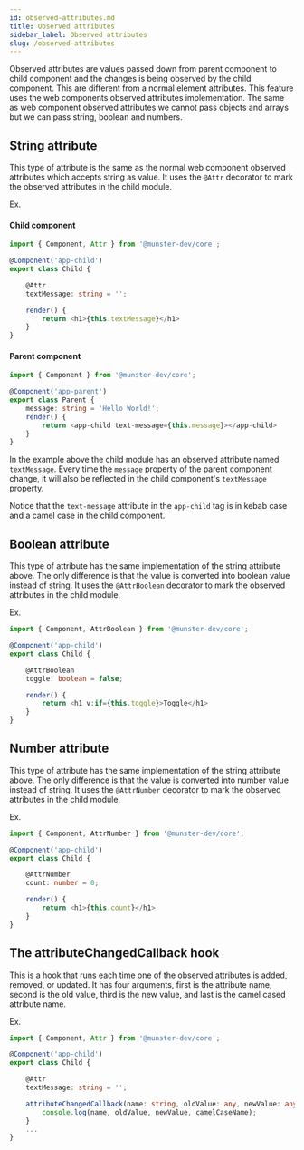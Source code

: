 ```yaml
---
id: observed-attributes.md
title: Observed attributes
sidebar_label: Observed attributes
slug: /observed-attributes
---
```


Observed attributes are values passed down from parent component to child component and the changes is being observed by the child component.
This are different from a normal element attributes.
This feature uses the web components observed attributes implementation.
The same as web component observed attributes we cannot pass objects and arrays but we can pass string, boolean and numbers.

## String attribute

This type of attribute is the same as the normal web component observed attributes which accepts string as value.
It uses the `@Attr` decorator to mark the observed attributes in the child module.

Ex.

#### Child component

```typescript
import { Component, Attr } from '@munster-dev/core';

@Component('app-child')
export class Child {

    @Attr
    textMessage: string = '';

    render() {
        return <h1>{this.textMessage}</h1>
    }
}
```

#### Parent component

```typescript
import { Component } from '@munster-dev/core';

@Component('app-parent')
export class Parent {
    message: string = 'Hello World!';
    render() {
        return <app-child text-message={this.message}></app-child>
    }
}
```

In the example above the child module has an observed attribute named `textMessage`.
Every time the `message` property of the parent component change, it will also be reflected in the child component's `textMessage` property.

Notice that the `text-message` attribute in the `app-child` tag is in kebab case and a camel case in the child component.

## Boolean attribute

This type of attribute has the same implementation of the string attribute above.
The only difference is that the value is converted into boolean value instead of string.
It uses the `@AttrBoolean` decorator to mark the observed attributes in the child module.

Ex.

```typescript
import { Component, AttrBoolean } from '@munster-dev/core';

@Component('app-child')
export class Child {

    @AttrBoolean
    toggle: boolean = false;

    render() {
        return <h1 v:if={this.toggle}>Toggle</h1>
    }
}
```

## Number attribute

This type of attribute has the same implementation of the string attribute above.
The only difference is that the value is converted into number value instead of string.
It uses the `@AttrNumber` decorator to mark the observed attributes in the child module.

Ex.

```typescript
import { Component, AttrNumber } from '@munster-dev/core';

@Component('app-child')
export class Child {

    @AttrNumber
    count: number = 0;

    render() {
        return <h1>{this.count}</h1>
    }
}
```

## The attributeChangedCallback hook

This is a hook that runs each time one of the observed attributes is added, removed, or updated.
It has four arguments, first is the attribute name, second is the old value, third is the new value, and last is the camel cased attribute name.

Ex.

```typescript
import { Component, Attr } from '@munster-dev/core';

@Component('app-child')
export class Child {

    @Attr
    textMessage: string = '';

    attributeChangedCallback(name: string, oldValue: any, newValue: any, camelCaseName: string) {
        console.log(name, oldValue, newValue, camelCaseName);
    }
    ...
}
```